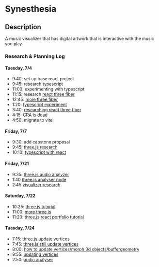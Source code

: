 # Synesthesia

## Description

A music visualizer that has digital artwork that is interactive with the music you play

### Research & Planning Log
#### Tuesday, 7/4
* 9:40: set up base react project
* 9:45: research typescript
* 11:00: experimenting with typescript
* 11:15: research [react three fiber](https://threejs-journey.com/lessons/what-are-react-and-react-three-fiber)
* 12:45: [more three fiber](https://www.youtube.com/watch?v=DPl34H2ISsk)
* 1:20: [typescript experiment](https://www.typescripttutorial.net/typescript-tutorial/setup-typescript/)
* 3:40: [researching react three fiber](https://docs.pmnd.rs/react-three-fiber/tutorials/typescript)
* 4:15: [CRA is dead](https://medium.com/@dawid.niegrebecki/create-react-app-is-dead-what-to-use-instead-fcdd46b70295)
* 4:50: migrate to vite

#### Friday, 7/7
* 9:30: add capstone proposal
* 9:45: [three.js research](https://discoverthreejs.com/book/first-steps/)
* 10:10: [typescript with react](https://www.freecodecamp.org/news/using-typescript-in-react-apps/)

#### Friday, 7/21
* 9:35: [three.js audio analyzer](https://threejs.org/docs/#api/en/audio/AudioAnalyser)
* 1:40 [three.js analyser node](https://developer.mozilla.org/en-US/docs/Web/API/AnalyserNode)
* 2:45 [visualizer research](https://medium.com/@mag_ops/music-visualiser-with-three-js-web-audio-api-b30175e7b5ba)

#### Saturday, 7/22
* 10:25: [three.js tutorial](https://www.youtube.com/watch?v=xJAfLdUgdc4&list=PLjcjAqAnHd1EIxV4FSZIiJZvsdrBc1Xho)
* 11:00: [more three.js](https://www.youtube.com/watch?v=XXzqSAt3UIw&list=PLjcjAqAnHd1EIxV4FSZIiJZvsdrBc1Xho&index=2)
* 11:20: [three.js react portfolio tutorial](https://www.youtube.com/watch?v=0fYi8SGA20k)

#### Tuesday, 7/24
* 7:15: [three.js update vertices](https://threejs.org/docs/#manual/en/introduction/How-to-update-things)
* 7:45: [three.js still update vertices](https://discourse.threejs.org/t/update-vertices-of-a-sphere/10863)
* 8:00: [how to update vertices/morph 3d objects/buffergeometry](https://www.youtube.com/watch?v=ZYi0xGp882I&t=98s)
* 9:55: [updating vertices](https://jsfiddle.net/prisoner849/wnash36c/)
* 2:50: [audio analyser](https://www.youtube.com/watch?v=tQL1VLTJTnc)